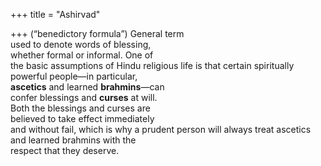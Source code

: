 +++
title = "Ashirvad"

+++
(“benedictory formula”) General term  
used to denote words of blessing,  
whether formal or informal. One of  
the basic assumptions of Hindu religious life is that certain spiritually  
powerful people—in particular,  
**ascetics** and learned **brahmins**—can  
confer blessings and **curses** at will.  
Both the blessings and curses are  
believed to take effect immediately  
and without fail, which is why a prudent person will always treat ascetics  
and learned brahmins with the  
respect that they deserve.
